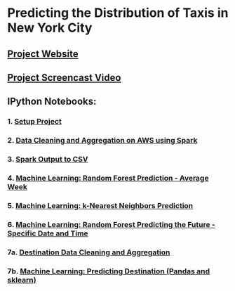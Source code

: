 # Predicting the Distribution of Taxis in New York City 

## [Project Website](http://sdaulton.github.io/TaxiPrediction/)
## [Project Screencast Video](https://youtu.be/QjmlPxemfOo)
## IPython Notebooks:
### 1. [Setup Project](https://github.com/sdaulton/TaxiPrediction/blob/master/1.%20Setup%20Project.ipynb)
### 2. [Data Cleaning and Aggregation on AWS using Spark](https://github.com/sdaulton/TaxiPrediction/blob/master/2.%20DataPrepAWSSpark.ipynb)
### 3. [Spark Output to CSV](https://github.com/sdaulton/TaxiPrediction/blob/master/3.%20ConvertRDDtoCSV.ipynb)
### 4. [Machine Learning: Random Forest Prediction - Average Week](https://github.com/sdaulton/TaxiPrediction/blob/master/4.%20Machine%20Learning%20(Random%20Forest).ipynb)
### 5. [Machine Learning: k-Nearest Neighbors Prediction](https://github.com/sdaulton/TaxiPrediction/blob/master/5.%20Machine%20Learning%20(kNN).ipynb)
### 6. [Machine Learning: Random Forest Predicting the Future - Specific Date and Time](https://github.com/sdaulton/TaxiPrediction/blob/master/6.%20Machine%20Learning%20(Random%20Forest%2C%20train-valid-test).ipynb)
### 7a. [Destination Data Cleaning and Aggregation](https://github.com/sdaulton/TaxiPrediction/blob/master/7a.%20Destinations%20(aggregated)%20data%20prep.ipynb)
### 7b. [Machine Learning: Predicting Destination (Pandas and sklearn)](https://github.com/sdaulton/TaxiPrediction/blob/master/7b.%20Destination%20Prediction%20(Pandas%20and%20sklearn).ipynb)


